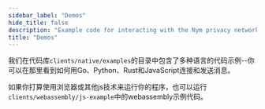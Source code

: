 ```yaml
---
sidebar_label: "Demos"
hide_title: false
description: "Example code for interacting with the Nym privacy network, in multiple languages."
title: "Demos"
---
```


我们在代码库`clients/native/examples`的目录中包含了多种语言的代码示例--你可以在那里看到如何用Go、Python、Rust和JavaScript连接和发送消息。

如果你打算使用浏览器或其他js技术来运行你的程序，也可以运行`clients/webassembly/js-example`中的webassembly示例代码。
